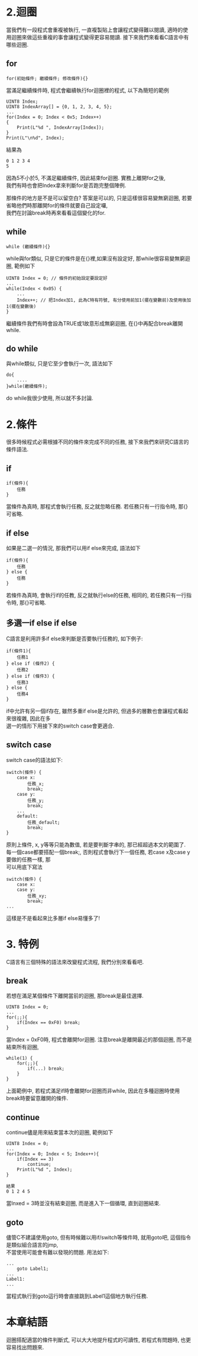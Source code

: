 # 2.迴圈
當我們有一段程式會重複被執行, 一直複製貼上會讓程式變得難以閱讀, 適時的使用迴圈來做這些重複的事會讓程式變得更容易閱讀.
接下來我們來看看C語言中有哪些迴圈.<br>

## for
```
for(初始條件; 繼續條件; 修改條件){}
```
當滿足繼續條件時, 程式會繼續執行for迴圈裡的程式, 以下為簡短的範例<br>
```
UINT8 Index;
UINT8 IndexArray[] = {0, 1, 2, 3, 4, 5};
...
for(Index = 0; Index < 0x5; Index++)
{
    Print(L"%d ", IndexArray[Index]);
}
Print(L"\n%d", Index);
```
結果為
```
0 1 2 3 4
5
```
因為5不小於5, 不滿足繼續條件, 因此結束for迴圈. 實務上離開for之後,<br>
我們有時也會把Index拿來判斷for是否跑完整個陣例.<br>

那條件的地方是不是可以留空白? 答案是可以的, 只是這樣很容易變無窮迴圈, 若要省略他們時那離開for的條件就要自己設定囉,<br>
我們在討論break時再來看看這個變化的for.

## while
```
while (繼續條件){}
```
while與for類似, 只是它的條件是在{}裡,如果沒有設定好, 那while很容易變無窮迴圈, 範例如下<br>
```
UINT8 Index = 0; // 條件的初始設定要設定好
...
while(Index < 0x05) {
    ...
    Index++; // 把Index加1, 此為C特有符號, 有分使用前加1(擺在變數前)及使用後加1(擺在變數後)
}
```
繼續條件我們有時會設為TRUE或1故意形成無窮迴圈, 在{}中再配合break離開while.

## do while
與while類似, 只是它至少會執行一次, 語法如下
```
do{
    ....
}while(繼續條件);
```
do while我很少使用, 所以就不多討論.<br>

# 2.條件
很多時候程式必需根據不同的條件來完成不同的任務, 接下來我們來研究C語言的條件語法.<br>
## if
```
if(條件){
    任務
}
```
當條件為真時, 那程式會執行任務, 反之就忽略任務. 若任務只有一行指令時, 那{}可省略.

## if else
如果是二選一的情況, 那我們可以用if else來完成, 語法如下
```
if(條件){
    任務
} else {
    任務
}
```
若條件為真時, 會執行if的任教, 反之就執行else的任務, 相同的, 若任務只有一行指令時, 那{}可省略.

## 多選一if else if else
C語言是利用許多if else來判斷是否要執行任務的, 如下例子:
```
if(條件1){
    任務1
} else if (條件2) {
    任務2
} else if (條件3) {
    任務3
} else {
    任務4
}
```
if中允許有另一個if存在, 雖然多重if else是允許的, 但過多的層數也會讓程式看起來很複雜, 因此在多<br>
選一的情形下用接下來的switch case會更適合.<br>

## switch case
switch case的語法如下:
```
switch(條件) {
    case x:
        任務_x;
        break;
    case y:
        任務_y;
        break;
    ...
    default:
        任務_default;
        break;
}
```
原則上條件, x, y等等只能為數值, 若是要判斷字串的, 那已經超過本文的範圍了.<br>
每一個case都要搭配一個break;, 否則程式會執行下一個任務, 若case x及case y要做的任務一樣, 那<br>
可以用底下寫法
```
switch(條件) {
    case x:
    case y:
        任務_xy;
        break;
...
```
這樣是不是看起來比多層if else易懂多了!<br>

# 3. 特例
C語言有三個特殊的語法來改變程式流程, 我們分別來看看吧.<br>

## break
若想在滿足某個條件下離開當前的迴圈, 那break是最佳選擇.<br>
```
UINT8 Index = 0;
...
for(;;){
    if(Index == 0xF0) break;
}
```
當Index = 0xF0時, 程式會離開for迴圈. 注意break是離開最近的那個迴圈, 而不是結束所有迴圈,
```
while(1) {
    for(;;){
        if(...) break;
    }
}
```
上面範例中, 若程式滿足if時會離開for迴圈而非while, 因此在多種迴圈時使用break時要留意離開的條件.

## continue
continue儘是用來結束當本次的迴圈, 範例如下<br>
```
UINT8 Index = 0;
...
for(Index = 0; Index < 5; Index++){
    if(Index == 3)
        continue;
    Print(L"%d ", Index);
}

結果
0 1 2 4 5
```
當Inxed = 3時並沒有結束迴圈, 而是進入下一個循環, 直到迴圈結束.

## goto
儘管C不建議使用goto, 但有時候難以用if/switch等條件時, 就用goto吧, 這個指令是類似組合語言的jmp,<br>
不當使用可能會有難以發現的問題. 用法如下:<br>
```
...
    goto Label1;
...
Label1:
...
```
當程式執行到goto這行時會直接跳到Label1這個地方執行任務.<br>

# 本章結語
迴圈搭配適當的條件判斷式, 可以大大地提升程式的可讀性, 若程式有問題時, 也更容易找出問題來.<br>

